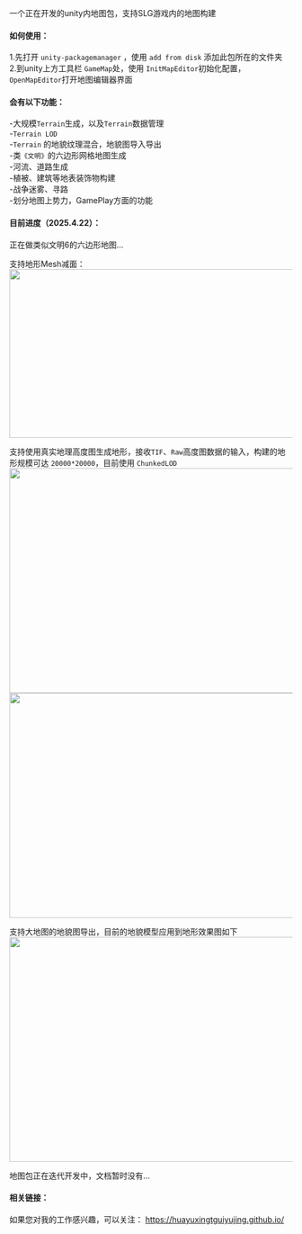 
一个正在开发的unity内地图包，支持SLG游戏内的地图构建<br> 

#### 如何使用：<br> 
1.先打开 `unity-packagemanager` ，使用 `add from disk` 添加此包所在的文件夹<br> 
2.到unity上方工具栏 `GameMap`处，使用 `InitMapEditor`初始化配置，`OpenMapEditor`打开地图编辑器界面<br> 

#### 会有以下功能：<br> 
-大规模`Terrain`生成，以及`Terrain`数据管理<br> 
-`Terrain LOD`<br> 
-`Terrain` 的地貌纹理混合，地貌图导入导出<br> 
-类`《文明》`的六边形网格地图生成<br> 
-河流、道路生成<br> 
-植被、建筑等地表装饰物构建<br> 
-战争迷雾、寻路<br> 
-划分地图上势力，GamePlay方面的功能<br> 

#### 目前进度（2025.4.22）：<br> 

正在做类似文明6的六边形地图...

支持地形Mesh减面：<br> 
<img src="https://github.com/user-attachments/assets/2553973e-6ae2-4201-ab63-078156b7d076" width="720px" height="300px">

支持使用真实地理高度图生成地形，接收`TIF`、`Raw`高度图数据的输入，构建的地形规模可达 `20000*20000`，目前使用 `ChunkedLOD` <br> 
<img src="https://github.com/user-attachments/assets/e6859358-fc9b-47a2-bf15-4a1ca9dc052d" width="720px" height="400px">
<img src="https://github.com/user-attachments/assets/52b3768f-341b-4f3e-90ff-3bb7c0afad49" width="720px" height="400px">

支持大地图的地貌图导出，目前的地貌模型应用到地形效果图如下<br> 
<img src="https://github.com/user-attachments/assets/6c5c28c2-86cf-40f9-a972-87feefefeb77" width="720px" height="400px">

地图包正在迭代开发中，文档暂时没有...<br> 

#### 相关链接：
如果您对我的工作感兴趣，可以关注：
<a href = "https://huayuxingtguiyujing.github.io/" target="_blank">https://huayuxingtguiyujing.github.io/</a>


